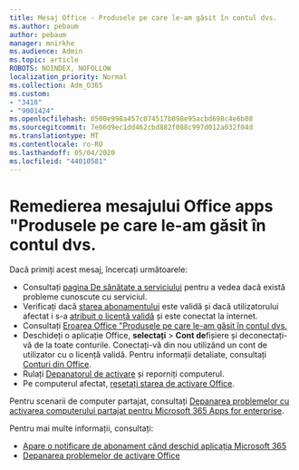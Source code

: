 ```yaml
---
title: Mesaj Office - Produsele pe care le-am găsit în contul dvs.
ms.author: pebaum
author: pebaum
manager: mnirkhe
ms.audience: Admin
ms.topic: article
ROBOTS: NOINDEX, NOFOLLOW
localization_priority: Normal
ms.collection: Adm_O365
ms.custom:
- "3418"
- "9001424"
ms.openlocfilehash: 0500e998a457c074517b098e95acbd698c4e6b08
ms.sourcegitcommit: 7e06d9ec1dd462cbd882f088c997d012a032f04d
ms.translationtype: MT
ms.contentlocale: ro-RO
ms.lasthandoff: 05/04/2020
ms.locfileid: "44010581"
---
```

# <a name="fixing-the-office-apps-the-products-we-found-in-your-account-cant-be-used-to-activate-message"></a>Remedierea mesajului Office apps "Produsele pe care le-am găsit în contul dvs.

Dacă primiți acest mesaj, încercați următoarele:

- Consultați [pagina De sănătate a serviciului](https://docs.microsoft.com/office365/enterprise/view-service-health) pentru a vedea dacă există probleme cunoscute cu serviciul.
- Verificați dacă [starea abonamentului](https://support.office.com/article/0d23d3c0-c19c-4b2f-9845-5344fedc4380#bkmk_checksubscription) este validă și dacă utilizatorului afectat i s-a [atribuit o licență validă](https://support.office.com/article/997596B5-4173-4627-B915-36ABAC6786DC) și este conectat la internet. 
- Consultați [Eroarea Office "Produsele pe care le-am găsit în contul dvs.](https://support.office.com/article/c9f9a0b3-5aae-4131-8077-21e6a59f141e)
- Deschideți o aplicație Office, **selectați** > **Cont de**fișiere și deconectați-vă de la toate conturile. Conectați-vă din nou utilizând un cont de utilizator cu o licență validă. Pentru informații detaliate, consultați [Conturi din Office](https://support.office.com/article/628ea040-f265-49de-b986-be09c3ebf8a9).
- Rulați [Depanatorul de activare](https://aka.ms/SARA-OfficeActivation-Alchemy) și reporniți computerul.
- Pe computerul afectat, [resetați starea de activare Office](https://docs.microsoft.com/office365/troubleshoot/activation/reset-office-365-proplus-activation-state).

Pentru scenarii de computer partajat, consultați [Depanarea problemelor cu activarea computerului partajat pentru Microsoft 365 Apps for enterprise](https://docs.microsoft.com/deployoffice/troubleshoot-shared-computer-activation).

Pentru mai multe informații, consultați: 
- [Apare o notificare de abonament când deschid aplicația Microsoft 365](https://support.office.com/article/4cabe32c-f594-4c0e-9191-3d3ade10cceb)
- [Depanarea problemelor de activare Office](https://support.office.com/article/0d23d3c0-c19c-4b2f-9845-5344fedc4380)